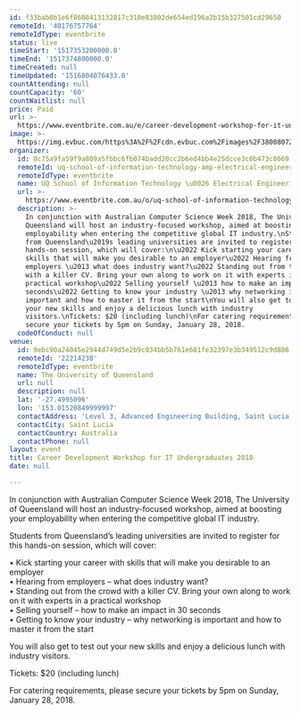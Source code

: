 ```yaml
---
id: f33bab0b1e6f8608413132817c310e83802de654ed196a2b15b327501cd29650
remoteId: '40176757764'
remoteIdType: eventbrite
status: live
timeStart: '1517353200000.0'
timeEnd: '1517374800000.0'
timeCreated: null
timeUpdated: '1516804076433.0'
countAttending: null
countCapacity: '60'
countWaitlist: null
price: Paid
url: >-
  https://www.eventbrite.com.au/e/career-development-workshop-for-it-undergraduates-2018-tickets-40176757764?aff=ebapi
image: >-
  https://img.evbuc.com/https%3A%2F%2Fcdn.evbuc.com%2Fimages%2F38008072%2F12353546711%2F1%2Foriginal.jpg?s=17f8016dd8c0115c12152250042f1f22
organizer:
  id: 0c75a9fa59f9a809a5fbbc6fb074badd20cc2b6ed4bb4e25dcce3c0b473c8669
  remoteId: uq-school-of-information-technology-amp-electrical-engineering-8578633000
  remoteIdType: eventbrite
  name: UQ School of Information Technology \u0026 Electrical Engineering
  url: >-
    https://www.eventbrite.com.au/o/uq-school-of-information-technology-amp-electrical-engineering-8578633000
  description: >-
    In conjunction with Australian Computer Science Week 2018, The University of
    Queensland will host an industry-focused workshop, aimed at boosting your
    employability when entering the competitive global IT industry.\nStudents
    from Queensland\u2019s leading universities are invited to register for this
    hands-on session, which will cover:\n\u2022 Kick starting your career with
    skills that will make you desirable to an employer\u2022 Hearing from
    employers \u2013 what does industry want?\u2022 Standing out from the crowd
    with a killer CV. Bring your own along to work on it with experts in a
    practical workshop\u2022 Selling yourself \u2013 how to make an impact in 30
    seconds\u2022 Getting to know your industry \u2013 why networking is
    important and how to master it from the start\nYou will also get to test out
    your new skills and enjoy a delicious lunch with industry
    visitors.\nTickets: $20 (including lunch)\nFor catering requirements, please
    secure your tickets by 5pm on Sunday, January 28, 2018.
  codeOfConduct: null
venue:
  id: 9ebc90a24045e2944d749d5e2b9c034bb5b761e601fe32397e3b349512c9d886
  remoteId: '22214238'
  remoteIdType: eventbrite
  name: The University of Queensland
  url: null
  description: null
  lat: '-27.4995096'
  lon: '153.01520849999997'
  contactAddress: 'Level 3, Advanced Engineering Building, Saint Lucia, QLD 4072'
  contactCity: Saint Lucia
  contactCountry: Australia
  contactPhone: null
layout: event
title: Career Development Workshop for IT Undergraduates 2018
date: null

---
```

<P>In conjunction with Australian Computer Science Week 2018, The University of Queensland will host an industry-focused workshop, aimed at boosting your employability when entering the competitive global IT industry.</P>
<P><SPAN>Students from Queensland’s leading universities are invited to register for this hands-on session, which will cover:</SPAN><BR></P>
<P><SPAN>• Kick starting your career with skills that will make you desirable to an employer<BR></SPAN><SPAN>• Hearing from employers – what does industry want?<BR></SPAN><SPAN>• Standing out from the crowd with a killer CV. Bring your own along to work on it with experts in a practical workshop<BR></SPAN><SPAN>• Selling yourself – how to make an impact in 30 seconds<BR></SPAN><SPAN>• Getting to know your industry – why networking is important and how to master it from the start</SPAN></P>
<P>You will also get to test out your new skills and enjoy a delicious lunch with industry visitors.<SPAN></SPAN></P>
<P>Tickets: $20 (including lunch)</P>
<P CLASS="MsoNormal">For catering requirements, please secure your tickets by 5pm on Sunday, January 28, 2018.</P>
